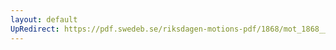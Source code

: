 ```yaml
---
layout: default
UpRedirect: https://pdf.swedeb.se/riksdagen-motions-pdf/1868/mot_1868__ak__00063/mot_1868__ak__00063_002.pdf
---
```

